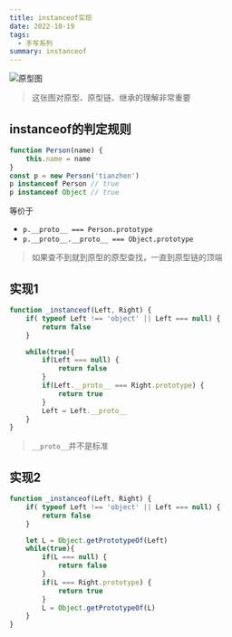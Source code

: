 ```yaml
---
title: instanceof实现
date: 2022-10-19
tags:
  - 手写系列
summary: instanceof
---
```


![原型图](http://tzhen.vip/assets/prototype.png)
> 这张图对原型、原型链、继承的理解非常重要
## instanceof的判定规则
```js
function Person(name) {
	this.name = name
}
const p = new Person('tianzhen')
p instanceof Person // true
p instanceof Object // true
```
等价于
* `p.__proto__ === Person.prototype`
* `p.__proto__.__proto__ === Object.prototype`
> 如果查不到就到原型的原型查找，一直到原型链的顶端
## 实现1
```js
function _instanceof(Left, Right) {
	if( typeof Left !== 'object' || Left === null) {
		return false
	}

	while(true){
		if(Left === null) {
			return false
		}
		if(Left.__proto__ === Right.prototype) {
			return true
		}
		Left = Left.__proto__
	}
}
```
> `__proto__`并不是标准
## 实现2
```js
function _instanceof(Left, Right) {
	if( typeof Left !== 'object' || Left === null) {
		return false
	}

	let L = Object.getPrototypeOf(Left)
	while(true){
		if(L === null) {
			return false
		}
		if(L === Right.prototype) {
			return true
		}
		L = Object.getPrototypeOf(L)
	}
}
```
